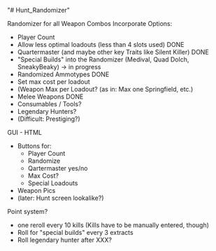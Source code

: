 "# Hunt_Randomizer" 

Randomizer for all Weapon Combos
Incorporate Options:
- Player Count
- Allow less optimal loadouts (less than 4 slots used) DONE
- Quartermaster (and maybe other key Traits like Silent Killer) DONE
- "Special Builds" into the Randomizer (Medival, Quad Dolch, SneakyBeaky) -> in progress
- Randomized Ammotypes DONE
- Set max cost per loadout
- (Weapon Max per Loadout? (as in: Max one Springfield, etc.)
- Melee Weapons DONE
- Consumables / Tools?
- Legendary Hunters?
- (Difficult: Prestiging?)

GUI - HTML
- Buttons for:
    - Player Count
    - Randomize
    - Qartermaster yes/no
    - Max Cost?
    - Special Loadouts
- Weapon Pics
- (later: Hunt screen lookalike?)

Point system?
- one reroll every 10 kills (Kills have to be manually entered, though)
- Roll for "special builds" every 3 extracts
- Roll legendary hunter after XXX?




